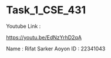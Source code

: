 # Task_1_CSE_431

Youtube Link :

https://youtu.be/EdNzYrhD2qA

Name : Rifat Sarker Aoyon
ID : 22341043
